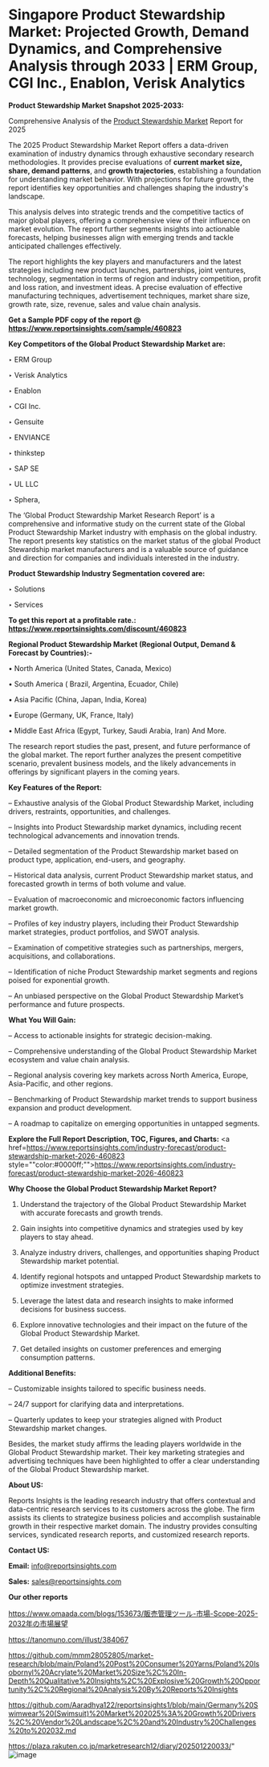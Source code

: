 # Singapore Product Stewardship Market: Projected Growth, Demand Dynamics, and Comprehensive Analysis through 2033 | ERM Group, CGI Inc., Enablon, Verisk Analytics

<strong>Product Stewardship Market Snapshot 2025-2033:</strong>

Comprehensive Analysis of the <a href=https://www.reportsinsights.com/sample/460823>Product Stewardship Market</a> Report for 2025

The 2025 Product Stewardship Market Report offers a data-driven examination of industry dynamics through exhaustive secondary research methodologies. It provides precise evaluations of <strong>current market size, share, demand patterns</strong>, and <strong>growth trajectories</strong>, establishing a foundation for understanding market behavior. With projections for future growth, the report identifies key opportunities and challenges shaping the industry's landscape.

This analysis delves into strategic trends and the competitive tactics of major global players, offering a comprehensive view of their influence on market evolution. The report further segments insights into actionable forecasts, helping businesses align with emerging trends and tackle anticipated challenges effectively.

The report highlights the key players and manufacturers and the latest strategies including new product launches, partnerships, joint ventures, technology, segmentation in terms of region and industry competition, profit and loss ration, and investment ideas. A precise evaluation of effective manufacturing techniques, advertisement techniques, market share size, growth rate, size, revenue, sales and value chain analysis.

<strong>Get a Sample PDF copy of the report @ <a href=https://www.reportsinsights.com/sample/460823 style=color:#0000ff;>https://www.reportsinsights.com/sample/460823</a></strong>

<strong>Key Competitors of the Global Product Stewardship Market are:</strong>

‣ ERM Group

‣ Verisk Analytics

‣ Enablon

‣ CGI Inc.

‣ Gensuite

‣ ENVIANCE

‣ thinkstep

‣ SAP SE

‣ UL LLC

‣ Sphera,

The ‘Global Product Stewardship Market Research Report’ is a comprehensive and informative study on the current state of the Global Product Stewardship Market industry with emphasis on the global industry. The report presents key statistics on the market status of the global Product Stewardship market manufacturers and is a valuable source of guidance and direction for companies and individuals interested in the industry.

<strong>Product Stewardship Industry Segmentation covered are:</strong>

‣ Solutions

‣ Services

<strong>To get this report at a profitable rate.: <a href=https://www.reportsinsights.com/discount/460823 style=color:#0000ff;>https://www.reportsinsights.com/discount/460823</a></strong>

<strong>Regional Product Stewardship Market (Regional Output, Demand &amp; Forecast by Countries):-</strong>

• North America (United States, Canada, Mexico)

• South America ( Brazil, Argentina, Ecuador, Chile)

• Asia Pacific (China, Japan, India, Korea)

• Europe (Germany, UK, France, Italy)

• Middle East Africa (Egypt, Turkey, Saudi Arabia, Iran) And More.

The research report studies the past, present, and future performance of the global market. The report further analyzes the present competitive scenario, prevalent business models, and the likely advancements in offerings by significant players in the coming years.

<strong>Key Features of the Report:</strong>

– Exhaustive analysis of the Global Product Stewardship Market, including drivers, restraints, opportunities, and challenges.

– Insights into Product Stewardship market dynamics, including recent technological advancements and innovation trends.

– Detailed segmentation of the Product Stewardship market based on product type, application, end-users, and geography.

– Historical data analysis, current Product Stewardship market status, and forecasted growth in terms of both volume and value.

– Evaluation of macroeconomic and microeconomic factors influencing market growth.

– Profiles of key industry players, including their Product Stewardship market strategies, product portfolios, and SWOT analysis.

– Examination of competitive strategies such as partnerships, mergers, acquisitions, and collaborations.

– Identification of niche Product Stewardship market segments and regions poised for exponential growth.

– An unbiased perspective on the Global Product Stewardship Market’s performance and future prospects.

<strong>What You Will Gain:</strong>

– Access to actionable insights for strategic decision-making.

– Comprehensive understanding of the Global Product Stewardship Market ecosystem and value chain analysis.

– Regional analysis covering key markets across North America, Europe, Asia-Pacific, and other regions.

– Benchmarking of Product Stewardship market trends to support business expansion and product development.

– A roadmap to capitalize on emerging opportunities in untapped segments.

<strong>Explore the Full Report Description, TOC, Figures, and Charts:</strong>
<a href=https://www.reportsinsights.com/industry-forecast/product-stewardship-market-2026-460823 style=""color:#0000ff;"">https://www.reportsinsights.com/industry-forecast/product-stewardship-market-2026-460823</a>

<strong>Why Choose the Global Product Stewardship Market Report?</strong>

1. Understand the trajectory of the Global Product Stewardship Market with accurate forecasts and growth trends.

2. Gain insights into competitive dynamics and strategies used by key players to stay ahead.

3. Analyze industry drivers, challenges, and opportunities shaping Product Stewardship market potential.

4. Identify regional hotspots and untapped Product Stewardship markets to optimize investment strategies.

5. Leverage the latest data and research insights to make informed decisions for business success.

6. Explore innovative technologies and their impact on the future of the Global Product Stewardship Market.

7. Get detailed insights on customer preferences and emerging consumption patterns.

<strong>Additional Benefits:</strong>

– Customizable insights tailored to specific business needs.

– 24/7 support for clarifying data and interpretations.

– Quarterly updates to keep your strategies aligned with Product Stewardship market changes.

Besides, the market study affirms the leading players worldwide in the Global Product Stewardship market. Their key marketing strategies and advertising techniques have been highlighted to offer a clear understanding of the Global Product Stewardship market.

<strong><strong>About US</strong>:</strong>

Reports Insights is the leading research industry that offers contextual and data-centric research services to its customers across the globe. The firm assists its clients to strategize business policies and accomplish sustainable growth in their respective market domain. The industry provides consulting services, syndicated research reports, and customized research reports.

<strong>Contact US:</strong>

<p class=><b>Email:</b> <a href=mailto:info@reportsinsights.com>info@reportsinsights.com</a></p>
<p class=><b>Sales:</b> <a href=mailto:sales@reportsinsights.com>sales@reportsinsights.com</a></p>

<strong>Our other reports</strong>

<a href=https://www.omaada.com/blogs/153673/販売管理ツール-市場-Scope-2025-2032年の市場展望>https://www.omaada.com/blogs/153673/販売管理ツール-市場-Scope-2025-2032年の市場展望</a>

<a href=https://tanomuno.com/illust/384067>https://tanomuno.com/illust/384067</a>

<a href=https://github.com/mmm28052805/market-research/blob/main/Poland%20Post%20Consumer%20Yarns/Poland%20Isobornyl%20Acrylate%20Market%20Size%2C%20In-Depth%20Qualitative%20Insights%2C%20Explosive%20Growth%20Opportunity%2C%20Regional%20Analysis%20By%20Reports%20Insights>https://github.com/mmm28052805/market-research/blob/main/Poland%20Post%20Consumer%20Yarns/Poland%20Isobornyl%20Acrylate%20Market%20Size%2C%20In-Depth%20Qualitative%20Insights%2C%20Explosive%20Growth%20Opportunity%2C%20Regional%20Analysis%20By%20Reports%20Insights</a>

<a href=https://github.com/Aaradhya122/reportsinsights1/blob/main/Germany%20Swimwear%20(Swimsuit)%20Market%202025%3A%20Growth%20Drivers%2C%20Vendor%20Landscape%2C%20and%20Industry%20Challenges%20to%202032.md>https://github.com/Aaradhya122/reportsinsights1/blob/main/Germany%20Swimwear%20(Swimsuit)%20Market%202025%3A%20Growth%20Drivers%2C%20Vendor%20Landscape%2C%20and%20Industry%20Challenges%20to%202032.md</a>

<a href=https://plaza.rakuten.co.jp/marketresearch12/diary/202501220033/>https://plaza.rakuten.co.jp/marketresearch12/diary/202501220033/</a>"
![image](https://github.com/user-attachments/assets/c98cbd8b-ee94-45b5-bfe3-9fbfed569540)
